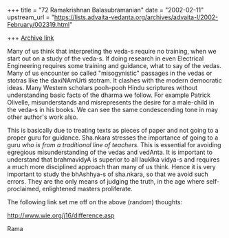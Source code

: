 +++
title = "72 Ramakrishnan Balasubramanian"
date = "2002-02-11"
upstream_url = "https://lists.advaita-vedanta.org/archives/advaita-l/2002-February/002319.html"

+++
[Archive link](https://lists.advaita-vedanta.org/archives/advaita-l/2002-February/002319.html)

Many of us think that interpreting the veda-s require no training, when we
start out on a study of the veda-s. If doing research in even Electrical
Engineering requires some training and guidance, what to say of the vedas.
Many of us encounter so called "misogynistic" passages in the vedas or
stotras like the daxiNAmUrti stotram. It clashes with the modern democratic
ideas. Many Western scholars pooh-pooh Hindu scriptures without
understanding basic facts of the dharma we follow. For example Patrick
Olivelle, misunderstands and misrepresents the desire for a male-child in
the veda-s in his books. We can see the same condescending tone in may
other author's work also.

This is basically due to treating texts as pieces of paper and not going to
a proper guru for guidance. Sha.nkara stresses the importance of going to a
guru *who is from a traditional line of teachers*. This is essential for
avoiding egregious misunderstanding of the vedas and vedAnta. It is
important to understand that brahmavidyA is superior to all laukIka vidya-s
and requires a much more disciplined approach than many of us think. Hence
it is very important to study the bhAshhya-s of sha.nkara, so that we avoid
such errors. They are the only means of judging the truth, in the age where
self-proclaimed, enlightened masters proliferate.

The following link set me off on the above (random) thoughts:

http://www.wie.org/j16/difference.asp

Rama

